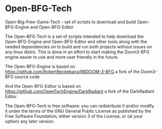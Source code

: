 Open-BFG-Tech
=============

Open-Big-Free-Game-Tech - set of scripts to download and build Open-BFG-Engine and Open-BFG-Editor

The Open-BFG-Tech is a set of scripts intended to help download the Open-BFG-Engine and Open-BFG-Editor and other tools along with the needed dependencies on to build and run both projects without issues on any linux distro. This is done in an effort to start making the Doom3-BFG engine easier to use and more user friendly in the future.

The Open-BFG-Engine is based on https://github.com/RobertBeckebans/RBDOOM-3-BFG a fork of the Doom3-BFG source code 

And the Open-BFG-Editor is based on https://github.com/OpenTechEngine/DarkRadiant a fork of the DarkRadiant Editor

The Open-BFG-Tech is free software: you can redistribute it and/or modify
it under the terms of the GNU General Public License as published by
the Free Software Foundation, either version 3 of the License, or
(at your option) any later version.
